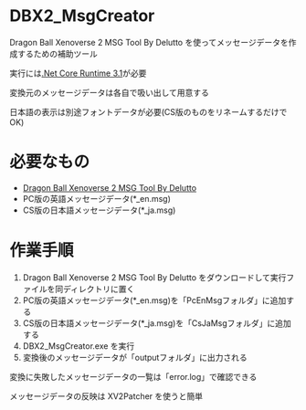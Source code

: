 # DBX2_MsgCreator

Dragon Ball Xenoverse 2 MSG Tool By Delutto を使ってメッセージデータを作成するための補助ツール

実行には[.Net Core Runtime 3.1](https://www.ipentec.com/document/windows-install-dotnet-core-31-runtime)が必要

変換元のメッセージデータは各自で吸い出して用意する

日本語の表示は別途フォントデータが必要(CS版のものをリネームするだけでOK)

# 必要なもの

* [Dragon Ball Xenoverse 2 MSG Tool By Delutto](https://zenhax.com/viewtopic.php?t=4052#p35491)
* PC版の英語メッセージデータ(*_en.msg)
* CS版の日本語メッセージデータ(*_ja.msg)

# 作業手順

1. Dragon Ball Xenoverse 2 MSG Tool By Delutto をダウンロードして実行ファイルを同ディレクトリに置く
2. PC版の英語メッセージデータ(*_en.msg)を「PcEnMsgフォルダ」に追加する
3. CS版の日本語メッセージデータ(*_ja.msg)を「CsJaMsgフォルダ」に追加する
4. DBX2_MsgCreator.exe を実行
5. 変換後のメッセージデータが「outputフォルダ」に出力される

変換に失敗したメッセージデータの一覧は「error.log」で確認できる

メッセージデータの反映は XV2Patcher を使うと簡単
